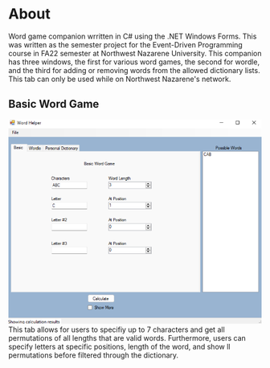 # About
Word game companion wrritten in C# using the .NET Windows Forms. This was written as the semester project for the Event-Driven Programming course in FA22 semester
at Northwest Nazarene University. This companion has three windows, the first for various word games, the second for wordle, and the third for adding or removing words
from the allowed dictionary lists. This tab can only be used while on Northwest Nazarene's network. 

## Basic Word Game 
![Basic Word Game Tab](Screenshots/Basic.png)
This tab allows for users to specifiy up to 7 characters and get all permutations of all lengths that are valid words. Furthermore, users can
specify letters at specific positions, length of the word, and show ll permutations before filtered through the dictionary.


